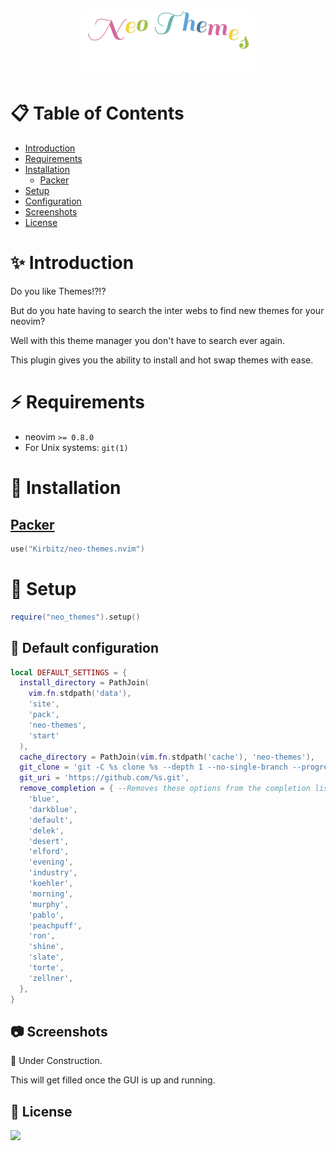 # <p align="center"><img src="./img/neo-themes.gif" alt="Neo Themes Img" /></p>

# :clipboard: Table of Contents

- [Introduction](#introduction)
- [Requirements](#requirements)
- [Installation](#installation)
    - [Packer](#packer)
- [Setup](#setup)
- [Configuration](#configuration)
- [Screenshots](#screenshots)
- [License](#license)

<a name="introduction" />

# :sparkles: Introduction

Do you like Themes!?!?

But do you hate having to search the inter webs to find new themes for your neovim?

Well with this theme manager you don't have to search ever again.

This plugin gives you the ability to install and hot swap themes with ease.

<a name="requirements" />

# :zap: Requirements

- neovim `>= 0.8.0`
- For Unix systems: `git(1)`

<a name="installation" />

# :electric_plug: Installation

<a name="packer" />

## [Packer](https://github.com/wbthomason/packer.nvim)

```lua
use("Kirbitz/neo-themes.nvim")
```

<a name="setup" />

# :wrench: Setup

```lua
require("neo_themes").setup()
```

<a name="configuration" />

## :hammer: Default configuration

```lua
local DEFAULT_SETTINGS = {
  install_directory = PathJoin(
    vim.fn.stdpath('data'),
    'site',
    'pack',
    'neo-themes',
    'start'
  ),
  cache_directory = PathJoin(vim.fn.stdpath('cache'), 'neo-themes'),
  git_clone = 'git -C %s clone %s --depth 1 --no-single-branch --progress',
  git_uri = 'https://github.com/%s.git',
  remove_completion = { --Removes these options from the completion list
    'blue',
    'darkblue',
    'default',
    'delek',
    'desert',
    'elford',
    'evening',
    'industry',
    'koehler',
    'morning',
    'murphy',
    'pablo',
    'peachpuff',
    'ron',
    'shine',
    'slate',
    'torte',
    'zellner',
  },
}
```

<a name="screenshots" />

## :camera: Screenshots

:no_entry_sign: Under Construction.

This will get filled once the GUI is up and running.

<a name="license" />

## :blue_book: License

[![](https://img.shields.io/badge/license-MIT-blue?style-flat-round)]()
